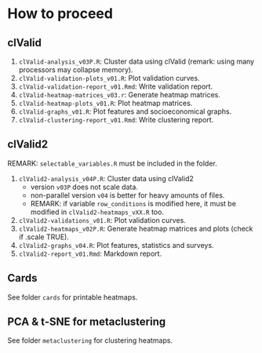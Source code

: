 # How to proceed

## clValid
1. ``clValid-analysis_v03P.R``: Cluster data using clValid (remark: using many processors may collapse memory).
2. ``clValid-validation-plots_v01.R``: Plot validation curves.
3. ``clValid-validation-report_v01.Rmd``: Write validation report.
4. ``clValid-heatmap-matrices_v03.r``: Generate heatmap matrices.
5. ``clValid-heatmap-plots_v01.R``: Plot heatmap matrices.
6. ``clValid-graphs_v01.R``: Plot features and socioeconomical graphs.
7. ``clValid-clustering-report_v01.Rmd``: Write clustering report.

## clValid2
REMARK: ``selectable_variables.R`` must be included in the folder.
1. ``clValid2-analysis_v04P.R``: Cluster data using clValid2
	* version ``v03P`` does not scale data.
	* non-parallel version ``v04`` is better for heavy amounts of files.
	* REMARK: if variable ``row_conditions`` is modified here, it must be modified in ``clValid2-heatmaps_vXX.R`` too. 
2. ``clValid2-validations_v01.R``: Plot validation curves.
3. ``clValid2-heatmaps_v02P.R``: Generate heatmap matrices and plots (check if .scale TRUE).
4. ``clValid2-graphs_v04.R``: Plot features, statistics and surveys.
5. ``clValid2-report_v01.Rmd``: Markdown report.

## Cards
See folder ``cards`` for printable heatmaps.

## PCA & t-SNE for metaclustering
See folder ``metaclustering`` for clustering heatmaps.
